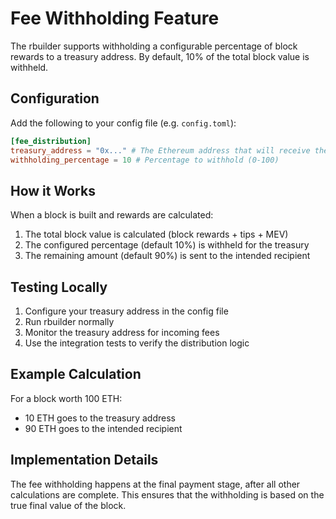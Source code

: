 # Fee Withholding Feature

The rbuilder supports withholding a configurable percentage of block rewards to a treasury address. By default, 10% of the total block value is withheld.

## Configuration

Add the following to your config file (e.g. `config.toml`):

```toml
[fee_distribution]
treasury_address = "0x..." # The Ethereum address that will receive the withheld fees
withholding_percentage = 10 # Percentage to withhold (0-100)
```

## How it Works

When a block is built and rewards are calculated:

1. The total block value is calculated (block rewards + tips + MEV)
2. The configured percentage (default 10%) is withheld for the treasury
3. The remaining amount (default 90%) is sent to the intended recipient

## Testing Locally

1. Configure your treasury address in the config file
2. Run rbuilder normally
3. Monitor the treasury address for incoming fees
4. Use the integration tests to verify the distribution logic

## Example Calculation

For a block worth 100 ETH:
- 10 ETH goes to the treasury address
- 90 ETH goes to the intended recipient

## Implementation Details

The fee withholding happens at the final payment stage, after all other calculations are complete. This ensures that the withholding is based on the true final value of the block.